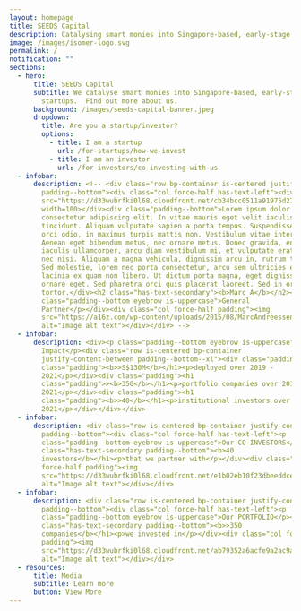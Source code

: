 ```yaml
---
layout: homepage
title: SEEDS Capital
description: Catalysing smart monies into Singapore-based, early-stage technology startups.
image: /images/isomer-logo.svg
permalink: /
notification: ""
sections:
  - hero:
      title: SEEDS Capital
      subtitle: We catalyse smart monies into Singapore-based, early-stage technology
        startups.  Find out more about us.
      background: /images/seeds-capital-banner.jpeg
      dropdown:
        title: Are you a startup/investor?
        options:
          - title: I am a startup
            url: /for-startups/how-we-invest
          - title: I am an investor
            url: /for-investors/co-investing-with-us
  - infobar:
      description: <!-- <div class="row bp-container is-centered justify-content-between
        padding--bottom"><div class="col force-half has-text-left"><div><img
        src="https://d33wubrfki0l68.cloudfront.net/cb34bcc0511a91975d27aeddce2e86408d6cac28/e3469/images/quotation-symbol-png.png"
        width=100></div><div class="padding--bottom">Lorem ipsum dolor sit amet,
        consectetur adipiscing elit. In vitae mauris eget velit iaculis
        tincidunt. Aliquam vulputate sapien a porta tempus. Suspendisse accumsan
        orci odio, in maximus turpis mattis non. Vestibulum vitae interdum enim.
        Aenean eget bibendum metus, nec ornare metus. Donec gravida, enim ac
        iaculis ullamcorper, arcu diam vestibulum mi, et vulputate erat dolor
        nec nisi. Aliquam a magna vehicula, dignissim arcu in, rutrum tellus.
        Sed molestie, lorem nec porta consectetur, arcu sem ultricies ex, non
        lacinia ex quam non libero. Ut dictum porta magna, eget dignissim erat
        ornare eget. Sed pharetra orci quis placerat laoreet. Sed in ornare
        tortor.</div><h2 class="has-text-secondary"><b>Marc A</b></h2><p
        class="padding--bottom eyebrow is-uppercase">General
        Partner</p></div><div class="col force-half padding"><img
        src="https://a16z.com/wp-content/uploads/2015/08/MarcAndreessen-400x400.jpg"
        alt="Image alt text"></div></div> -->
  - infobar:
      description: <div><p class="padding--bottom eyebrow is-uppercase">Our
        Impact</p><div class="row is-centered bp-container
        justify-content-between padding--bottom--xl"><div class="padding"><h1
        class="padding"><b>>S$130M</b></h1><p>deployed over 2019 -
        2021</p></div><div class="padding"><h1
        class="padding">><b>350</b></h1><p>portfolio companies over 2019 -
        2021</p></div><div class="padding"><h1
        class="padding"><b>>40</b></h1><p>institutional investors over 2019 -
        2021</p></div></div></div>
  - infobar:
      description: <div class="row is-centered bp-container justify-content-between
        padding--bottom"><div class="col force-half has-text-left"><p
        class="padding--bottom eyebrow is-uppercase">Our CO-INVESTORS</p><h1
        class="has-text-secondary padding--bottom"><b>40
        investors</b></h1><p>that we partner with</p></div><div class="col
        force-half padding"><img
        src="https://d33wubrfki0l68.cloudfront.net/e1b02eb10f23dbeeddcebff77ff546f8df6be30e/451f0/images/coinvestors.png"
        alt="Image alt text"></div></div>
  - infobar:
      description: <div class="row is-centered bp-container justify-content-between
        padding--bottom"><div class="col force-half has-text-left"><p
        class="padding--bottom eyebrow is-uppercase">Our PORTFOLIO</p><h1
        class="has-text-secondary padding--bottom"><b>>350
        companies</b></h1><p>we invested in</p></div><div class="col force-half
        padding"><img
        src="https://d33wubrfki0l68.cloudfront.net/ab79352a6acfe9a2ac9abba90ec4cddbe1802a11/a4351/images/successstories.png"
        alt="Image alt text"></div></div>
  - resources:
      title: Media
      subtitle: Learn more
      button: View More
---
```

